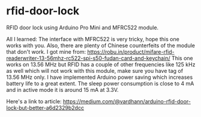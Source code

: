 # rfid-door-lock
RFID door lock using Arduino Pro Mini and MFRC522 module. 

All I learned:
The interface with MFRC522 is very tricky, hope this one works with you. 
Also, there are plenty of Chinese counterfeits of the module that don't work. I got mine from: https://robu.in/product/mifare-rfid-readerwriter-13-56mhz-rc522-spi-s50-fudan-card-and-keychain/
This one works on 13.56 MHz but RFID has a couple of other frequencies like 125 kHz as well which will not work with this module, make sure you have tag of 13.56 MHz only. 
I have implemented Arduino power saving which increases battery life to a great extent. The sleep power consumption is close to 4 mA and in active mode it is around 15 mA at 3.3V.


Here's a link to article: https://medium.com/@vardhann/arduino-rfid-door-lock-but-better-a6d2329b2dcc
